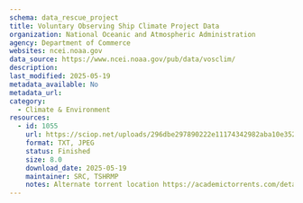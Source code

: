 ```yaml
---
schema: data_rescue_project 
title: Voluntary Observing Ship Climate Project Data
organization: National Oceanic and Atmospheric Administration
agency: Department of Commerce
websites: ncei.noaa.gov
data_source: https://www.ncei.noaa.gov/pub/data/vosclim/
description: 
last_modified: 2025-05-19
metadata_available: No
metadata_url: 
category:
  - Climate & Environment 
resources:
  - id: 1055
    url: https://sciop.net/uploads/296dbe297890222e11174342982aba10e3529e7d
    format: TXT, JPEG
    status: Finished
    size: 8.0
    download_date: 2025-05-19
    maintainer: SRC, TSHRMP
    notes: Alternate torrent location https://academictorrents.com/details/296dbe297890222e11174342982aba10e3529e7d
---
```

